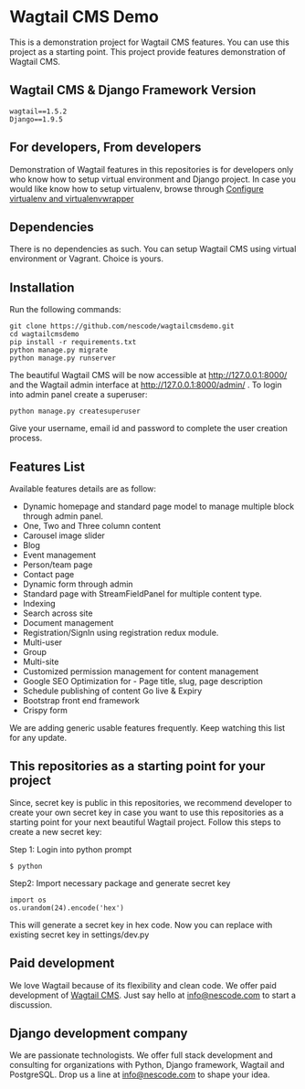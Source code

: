 # Wagtail CMS Demo

This is a demonstration project for Wagtail CMS features. You can use this project as a starting point. This project provide features demonstration of Wagtail CMS.

## Wagtail CMS & Django Framework Version

```
wagtail==1.5.2
Django==1.9.5
```

## For developers, From developers

Demonstration of Wagtail features in this repositories is for developers only who know how to setup
virtual environment and Django project. In case you would like know how to setup virtualenv, browse through [Configure virtualenv and virtualenvwrapper](http://www.sunilsrikumar.com/2016/03/django-multi-site-setup/)

## Dependencies

There is no dependencies as such. You can setup Wagtail CMS using virtual environment or Vagrant. Choice is yours.

## Installation

Run the following commands:
```
git clone https://github.com/nescode/wagtailcmsdemo.git
cd wagtailcmsdemo
pip install -r requirements.txt
python manage.py migrate
python manage.py runserver
```
The beautiful Wagtail CMS will be now accessible at http://127.0.0.1:8000/ and the Wagtail admin interface
at http://127.0.0.1:8000/admin/ . To login into admin panel create a superuser:

```
python manage.py createsuperuser
```
Give your username, email id and password to complete the user creation process.

## Features List

Available features details are as follow:
* Dynamic homepage and standard page model to manage multiple block through admin panel.
* One, Two and Three column content
* Carousel image slider
* Blog
* Event management
* Person/team page
* Contact page
* Dynamic form through admin
* Standard page with StreamFieldPanel for multiple content type.
* Indexing
* Search across site
* Document management
* Registration/SignIn using registration redux module.
* Multi-user
* Group
* Multi-site
* Customized permission management for content management
* Google SEO Optimization for - Page title, slug, page description
* Schedule publishing of content Go live & Expiry
* Bootstrap front end framework
* Crispy form

We are adding generic usable features frequently. Keep watching this list for any update.

## This repositories as a starting point for your project

Since, secret key is public in this repositories, we recommend developer to create your own secret key in case you want to use this repositories as a starting point for your next beautiful Wagtail project.
Follow this steps to create a new secret key:

Step 1: Login into python prompt
```
$ python
```
Step2: Import necessary package and generate secret key
```
import os
os.urandom(24).encode('hex')
```
This will generate a secret key in hex code.
Now you can replace with existing secret key in settings/dev.py

## Paid development

We love Wagtail because of its flexibility and clean code. We offer paid development of [Wagtail CMS](https://wagtail.io/). Just say hello at info@nescode.com to start a discussion.

## Django development company

We are passionate technologists. We offer full stack development and consulting for organizations
with Python, Django framework, Wagtail and PostgreSQL. Drop us a line at info@nescode.com to shape your idea.
